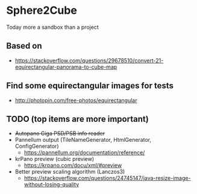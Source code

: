 # Sphere2Cube

Today more a sandbox than a project

## Based on
* https://stackoverflow.com/questions/29678510/convert-21-equirectangular-panorama-to-cube-map 

## Find some equirectangular images for tests

* http://photopin.com/free-photos/equirectangular

## TODO (top items are more important)
* ~~Autopano Giga PSD/PSB info reader~~
* Pannellum output (TileNameGenerator, HtmlGenerator, ConfigGenerator)
  * https://pannellum.org/documentation/reference/ 
* krPano preview (cubic preview)
  * https://krpano.com/docu/xml/#preview
* Better preview scaling algorithm (Lanczos3) 
  * https://stackoverflow.com/questions/24745147/java-resize-image-without-losing-quality 
